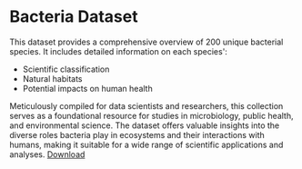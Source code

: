 # Bacteria Dataset

This dataset provides a comprehensive overview of 200 unique bacterial species. It includes detailed information on each species':

- Scientific classification
- Natural habitats
- Potential impacts on human health

Meticulously compiled for data scientists and researchers, this collection serves as a foundational resource for studies in microbiology, public health, and environmental science. The dataset offers valuable insights into the diverse roles bacteria play in ecosystems and their interactions with humans, making it suitable for a wide range of scientific applications and analyses.
[Download](https://www.kaggle.com/datasets/kanchana1990/bacteria-dataset)